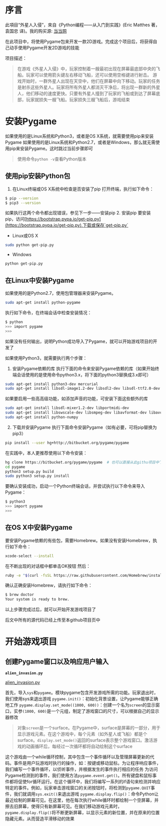 # 序言

此項目“外星人入侵”，來自《Python编程——从入门到实践》(Eric Matthes 著，袁国忠 译)。我的购买源: [当当网](http://product.dangdang.com/24003310.html)

在此项目中，将使用Pygame包来开发一款2D游戏。完成这个项目后，将获得自己动手使用Pygame开发2D游戏的技能

项目描述：

> 在游戏《外星人入侵》中，玩家控制着一艘最初出现在屏幕最底部中央的飞船。玩家可以使用箭头键左右移动飞船，还可以使用空格键进行射击。
> 游戏开始时，一群外星人出现在天空中，他们在屏幕中向下移动。玩家的任务是射杀这些外星人。玩家将所有外星人都消灭干净后，将出现一群新的外星人，他们移动的速度更快。只要有外星人撞到了玩家的飞船或到达了屏幕底部，玩家就损失一艘飞船。玩家损失三艘飞船后，游戏结束

# 安装Pygame
如果使用的是Linux系统和Python3，或者是OS X系统，就需要使用pip来安装Pygame
如果使用的是Linux系统和Python2.7，或者是Windows，那么就无需使用pip来安装Pygame。这时跳过当前步骤即可
> 使用命令`python -v`查看Python版本

## 使用pip安装Python包
1. 在Linux终端或OS X系统中检查是否安装了pip
打开终端，执行如下命令：
```bash
$ pip --version
$ pip3 --version
```
如果执行这两个命令都出现错误，参见下一步——安装pip
2. 安装pip
要安装pip，访问[https://bootstrap.pypa.io/get-pip.py](https://bootstrap.pypa.io/get-pip.py),下载或保存`get-pip.py`
- Linux或OS X
```bash
sudo python get-pip.py
```
- Windows
```bash
python get-pip.py
```

## 在Linux中安装Pygame
如果使用的是Python2.7，使用包管理器来安装Pygame。
```bash
sudo apt-get install python-pygame
```
执行如下命令，在终端会话中检查安装情况：
```bash
$ python
>>> import pygame
>>> 
```
如果没有任何输出，说明Python成功导入了Pygame，就可以开始游戏项目的开发了

如果使用Python3，就需要执行两个步骤：
1. 安装Pygame依赖的库
执行下面的命令来安装Pygame依赖的库（如果开始终端会话使用的是使用命令python3.x，将下面的python3替换成3.x即可）
```bash
sudo apt-get install python3-dev mercurial
sudo apt-get install libsdl-image1.2-dev libsdl2-dev libsdl-ttf2.0-dev
```
如果要启用一些高高级功能，如添加声音的功能，可安装下面这些额外的库
```bash
sudo apt-get install libsdl-mixer1.2-dev libportmidi-dev
sudo apt-get install libswscale-dev libsmpeg-dev libavformat-dev libavcodec-dev
sudo apt-get install python-numpy
```
2. 下载并安装Pygame
执行下面命令安装Pygame（如有必要，可将pip替换为pip3）
```bash
pip install --user hg+http://bitbucket.org/pygame/pygame
```
在实践中，本人更推荐使用以下命令安装：
```bash
hg clone https://bitbucket.org/pygame/pygame  # 也可以直接从此githu项目中下载pygame文件，然后执行后面的命令
cd pygame 
python3 setup.py build  
sudo python3 setup.py install
```
要确认安装成功，启动一个Python终端会话，并尝试执行以下命令来导入Pygame：
```bash
$ python3
>>> import pygame
>>>
```

## 在OS X中安装Pygame
要安装Pygame依赖的有些包，需要Homebrew。如果没有安装Homebrew，执行如下命令：
```bash
xcode-select --install
```
在不断出现的对话框中都单击OK按钮
然后：
```bash
ruby -e "$(curl -fsSL https://raw.githubusercontent.com/Homebrew/install/master/install)"
```
确认正确安装Homebrew，请执行如下命令：
```bash
$ brew doctor
Your system is ready to brew.
```
以上步骤完成过后，就可以开始开发游戏项目了

后文中所有的源代码已经上传至本github项目页中
# 开始游戏项目
## 创建Pygame窗口以及响应用户输入
**`alien_invasion.py`**

[alien_invasion.py](https://github.com/kjbryantdrew/alien_invasion/blob/master/alien_invasion.py)

首先，导入`sys`和`pygame`。模块pygame包含开发游戏所需的功能。玩家退出时，我们使用sys来退出游戏
`pygame.init()`：初始化背景设置，让Pygame能够正确地工作
`pygame.display.set_mode((1000, 600))`：创建一个名为`screen`的显示窗口，实参`(1000, 600)`是一个元组，制定了游戏窗口的尺寸，可以根据自己的显示器修改
> 对象`screen`是一个surface。在Pygame中，surface是屏幕的一部分，用于显示游戏元素。在这个游戏中，每个元素（如外星人或飞船）都是个surface。`display.set_mode()`返回的surface表示整个游戏窗口。激活游戏的动画循环后，每经过一次循环都将自动绘制这个surface

这个游戏由一个while循环控制，其中包含一个事件循环以及管理屏幕更新的代码。事件是用户玩游戏时执行的操作，如：按键或移动鼠标。为让程序响应事件，我们编写一个事件循环，以侦听事件，并根据发生的事件执行相应的任务
为访问Pygame检测到的事件，我们使用方法`pygame.event.get()`。所有键盘和鼠标事件都将促使for循环运行。在这个循环中，我们将编写一系列的if语句来检测并响应特定的事件。例如，玩家单击游戏窗口的关闭按钮时，将检测到`pygame.QUIT`事件，我们就调用`sys.exit()`来退出游戏
`pygame.display.flip()`：命令Python让最近绘制的屏幕可见。在这里，他在每次执行while循环时都绘制一个空屏幕，并擦去旧屏幕，使得只有新屏幕可见。在我们移动游戏元素时，`pygame.display.flip()`将不断更新屏幕，以显示元素的新位置，并在原来的位置隐藏元素。从而营造平滑移动的效果